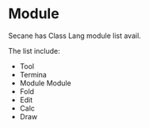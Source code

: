 # Module

Secane has Class Lang module list avail.

The list include:

- Tool
- Termina
- Module Module
- Fold
- Edit
- Calc
- Draw